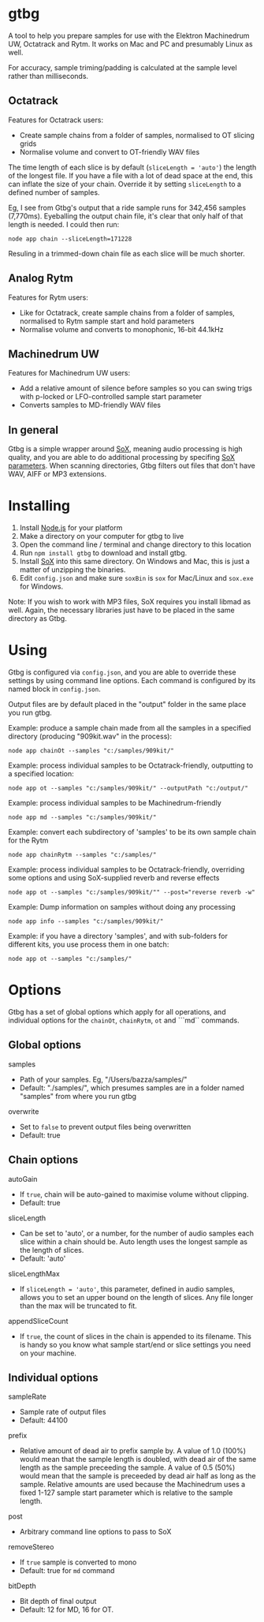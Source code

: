 gtbg
====

A tool to help you prepare samples for use with the Elektron Machinedrum UW, Octatrack and Rytm. It works on Mac and PC and presumably Linux as well.

For accuracy, sample triming/padding is calculated at the sample level rather than milliseconds.

## Octatrack

Features for Octatrack users:
* Create sample chains from a folder of samples, normalised to OT slicing grids
* Normalise volume and convert to OT-friendly WAV files

The time length of each slice is by default (```sliceLength = 'auto'```) the length of the longest file. If you have a file with a lot of dead space at the end, this can inflate the size of your chain. Override it by setting ```sliceLength``` to a defined number of samples.

Eg, I see from Gtbg's output that a ride sample runs for 342,456 samples (7,770ms). Eyeballing the output chain file, it's clear that only half of that length is needed. I could then run:

```node app chain --sliceLength=171228```

Resuling in a trimmed-down chain file as each slice will be much shorter.

## Analog Rytm

Features for Rytm users:
* Like for Octatrack, create sample chains from a folder of samples, normalised to Rytm sample start and hold parameters
* Normalise volume and converts to monophonic, 16-bit 44.1kHz

## Machinedrum UW

Features for Machinedrum UW users:
* Add a relative amount of silence before samples so you can swing trigs with p-locked or LFO-controlled sample start parameter
* Converts samples to MD-friendly WAV files

## In general
Gtbg is a simple wrapper around [SoX](http://sox.sourceforge.net/), meaning audio processing is high quality, and you are able to do additional processing by specifing [SoX parameters](http://sox.sourceforge.net/sox.html). When scanning directories, Gtbg filters out files that don't have WAV, AIFF or MP3 extensions.

# Installing

1. Install [Node.js](http://nodejs.org/) for your platform
2. Make a directory on your computer for gtbg to live
3. Open the command line / terminal and change directory to this location
4. Run ```npm install gtbg``` to download and install gtbg.
5. Install [SoX](http://sox.sourceforge.net) into this same directory. On Windows and Mac, this is just a matter of unzipping the binaries.
6. Edit `config.json` and make sure `soxBin` is `sox` for Mac/Linux and `sox.exe` for Windows.

Note: If you wish to work with MP3 files, SoX requires you install libmad as well. Again, the necessary libraries just have to be placed in the same directory as Gtbg.

# Using

Gtbg is configured via ```config.json```, and you are able to override these settings by using command line options. Each command is configured by its named block in ```config.json```.

Output files are by default placed in the "output" folder in the same place you run gtbg.

Example: produce a sample chain made from all the samples in a specified directory (producing "909kit.wav" in the process):

```node app chainOt --samples "c:/samples/909kit/"```

Example: process individual samples to be Octatrack-friendly, outputting to a specified location:

```node app ot --samples "c:/samples/909kit/" --outputPath "c:/output/"```

Example: process individual samples to be Machinedrum-friendly

```node app md --samples "c:/samples/909kit/"```

Example: convert each subdirectory of 'samples' to be its own sample chain for the Rytm

```node app chainRytm --samples "c:/samples/"```


Example: process individual samples to be Octatrack-friendly, overriding some options and using SoX-supplied reverb and reverse effects

```node app ot --samples "c:/samples/909kit/"" --post="reverse reverb -w"```

Example: Dump information on samples without doing any processing

```node app info --samples "c:/samples/909kit/"```

Example: if you have a directory 'samples', and with sub-folders for different kits, you use process them in one batch:

```node app ot --samples "c:/samples/"```

# Options
Gtbg has a set of global options which apply for all operations, and individual options for the ```chainOt```, ```chainRytm```, ```ot``` and ```md`` commands.

## Global options

samples
* Path of your samples. Eg, "/Users/bazza/samples/" 
* Default: "./samples/", which presumes samples are in a folder named "samples" from where you run gtbg

overwrite
* Set to ```false``` to prevent output files being overwritten
* Default: true

## Chain options

autoGain
* If ```true```, chain will be auto-gained to maximise volume without clipping.
* Default: true

sliceLength
* Can be set to 'auto', or a number, for the number of audio samples each slice within a chain should be. Auto length uses the longest sample as the length of slices.
* Default: 'auto'

sliceLengthMax
* If ```sliceLength = 'auto'```, this parameter, defined in audio samples, allows you to set an upper bound on the length of slices. Any file longer than the max will be truncated to fit.

appendSliceCount
* If ```true```, the count of slices in the chain is appended to its filename. This is handy so you know what sample start/end or slice settings you need on your machine.

## Individual options

sampleRate
* Sample rate of output files
* Default: 44100

prefix
* Relative amount of dead air to prefix sample by. A value of 1.0 (100%) would mean that the sample length is doubled, with dead air of the same length as the sample preceeding the sample. A value of 0.5 (50%) would mean that the sample is preceeded by dead air half as long as the sample. Relative amounts are used because the Machinedrum uses a fixed 1-127 sample start parameter which is relative to the sample length.

post
* Arbitrary command line options to pass to SoX

removeStereo
* If ```true``` sample is converted to mono
* Default: true for ```md``` command

bitDepth
* Bit depth of final output
* Default: 12 for MD, 16 for OT.
